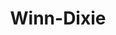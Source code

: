 ---
title: "Winn-Dixie"
url: /jacksonville/winn-dixie-university-boulevard-north/
shop: Supermarkt
---